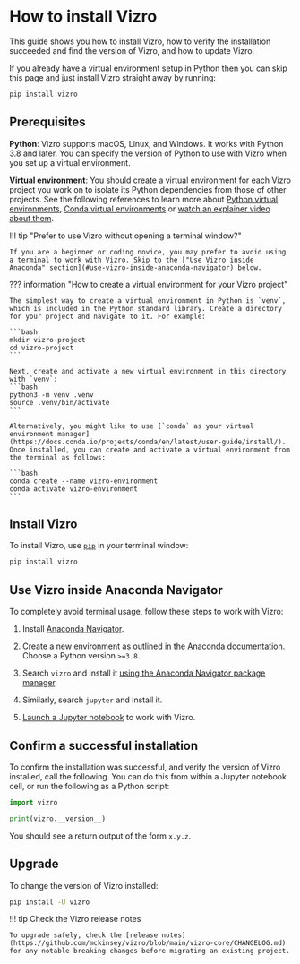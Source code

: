 # How to install Vizro

This guide shows you how to install Vizro, how to verify the installation succeeded and find the version of Vizro, and how to update Vizro.

If you already have a virtual environment setup in Python then you can skip this page and just install Vizro straight away by running:
```bash
pip install vizro
```

## Prerequisites

**Python**: Vizro supports macOS, Linux, and Windows. It works with Python 3.8 and later. You can specify the version of Python to use with Vizro when you set up a virtual environment.


**Virtual environment**: You should create a virtual environment for each Vizro project you work on to
  isolate its Python dependencies from those of other projects. See the following references to learn more about [Python virtual environments](https://realpython.com/python-virtual-environments-a-primer/), [Conda virtual environments](https://docs.conda.io/projects/conda/en/latest/user-guide/getting-started.html#starting-conda) or [watch an explainer video about them](https://youtu.be/YKfAwIItO7M).

!!! tip "Prefer to use Vizro without opening a terminal window?"

    If you are a beginner or coding novice, you may prefer to avoid using a terminal to work with Vizro. Skip to the ["Use Vizro inside Anaconda" section](#use-vizro-inside-anaconda-navigator) below.



??? information "How to create a virtual environment for your Vizro project"

    The simplest way to create a virtual environment in Python is `venv`, which is included in the Python standard library. Create a directory for your project and navigate to it. For example:

    ```bash
    mkdir vizro-project
    cd vizro-project
    ```

    Next, create and activate a new virtual environment in this directory with `venv`:
    ```bash
    python3 -m venv .venv
    source .venv/bin/activate
    ```

    Alternatively, you might like to use [`conda` as your virtual environment manager](https://docs.conda.io/projects/conda/en/latest/user-guide/install/). Once installed, you can create and activate a virtual environment from the terminal as follows:

    ```bash
    conda create --name vizro-environment
    conda activate vizro-environment
    ```


## Install Vizro

To install Vizro, use [`pip`](https://pip.pypa.io/en/stable/) in your terminal window:

```bash
pip install vizro
```

## Use Vizro inside Anaconda Navigator

To completely avoid terminal usage, follow these steps to work with Vizro:


1. Install [Anaconda Navigator](https://www.anaconda.com/download).

2. Create a new environment as [outlined in the Anaconda documentation](https://docs.anaconda.com/free/navigator/tutorials/manage-environments/). Choose a Python version `>=3.8`.

3. Search `vizro` and install it [using the Anaconda Navigator package manager](https://docs.anaconda.com/free/navigator/tutorials/manage-packages/).

4. Similarly, search `jupyter` and install it.

5. [Launch a Jupyter notebook](https://problemsolvingwithpython.com/02-Jupyter-Notebooks/02.04-Opening-a-Jupyter-Notebook/#open-a-jupyter-notebook-with-anaconda-navigator) to work with Vizro.


## Confirm a successful installation

To confirm the installation was successful, and verify the version of Vizro installed, call the following. You can do this from within a Jupyter notebook cell, or run the following as a Python script:

```py
import vizro

print(vizro.__version__)
```

You should see a return output of the form `x.y.z`.

## Upgrade

To change the version of Vizro installed:

```bash
pip install -U vizro
```

!!! tip Check the Vizro release notes

    To upgrade safely, check the [release notes](https://github.com/mckinsey/vizro/blob/main/vizro-core/CHANGELOG.md) for any notable breaking changes before migrating an existing project.

